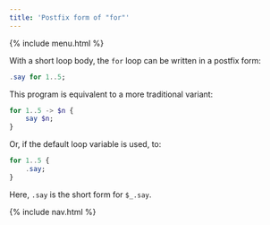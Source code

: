 ```yaml
---
title: 'Postfix form of "for"'
---
```


{% include menu.html %}

With a short loop body, the `for` loop can be written in a postfix form:

```raku
.say for 1..5;
```

This program is equivalent to a more traditional variant:

```raku
for 1..5 -> $n {
    say $n;
}
```

Or, if the default loop variable is used, to:

```raku
for 1..5 {
    .say;
}
```

Here, `.say` is the short form for `$_.say`.

{% include nav.html %}
